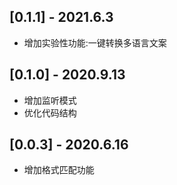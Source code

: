 ## [0.1.1] - 2021.6.3

- 增加实验性功能:一键转换多语言文案

## [0.1.0] - 2020.9.13

- 增加监听模式
- 优化代码结构

## [0.0.3] - 2020.6.16

- 增加格式匹配功能
